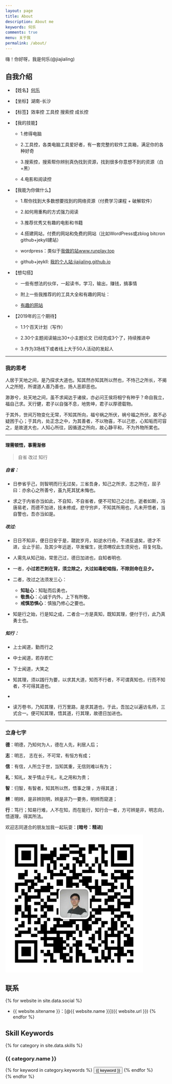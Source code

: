 ```yaml
---
layout: page
title: About
description: About me
keywords: 何乐
comments: true
menu: 关于我
permalink: /about/
---
```


嗨！你好呀，我是何乐(@jiajialing)

## 自我介绍
- 【姓名】[何乐](https://jiajialing.github.io/2019/04/08/learn-writing-opencamp/)

- 【坐标】湖南-长沙  

- 【标签】效率控 工具控 搜索控 成长控

- 【我的技能】

  - 1.修得电脑

  - 2.工具控，各类电脑工具爱好者，有一套完整的软件工具箱，满足你的各种好奇

  - 3.搜索控，搜索帮你辨别真伪找到资源，找到很多你意想不到的资源（白+黑）

  - 4.电影和阅读控

- 【我能为你做什么】

  - 1.帮你找到大多数想要找到的网络资源（付费学习课程 + 破解软件）

  - 2.如何用重构的方式强力阅读

  - 3.推荐优秀又有趣的电影和书籍

  - 4.搭建网站，付费的网站和免费的网站（比如WordPress或zblog  bitcron github+jekyll建站）
   - wordpress：类似于[我做的站www.runplay.top](www.runplay.top/)
   - github+jeykll: [我的个人站:jiajialing.github.io](https://jiajialing.github.io)


- 【想勾搭】
  - 一些有想法的伙伴，一起读书，学习，输出，赚钱，搞事情

  - 附上一些我推荐的的工具大全和有趣的网址：

  - [有趣的网站](https://mubu.com/doc/bwl-hO7B3)

- 【2019年的三个期待】   
  - 1.1个百天计划（写作）

  - 2.30个主题阅读输出30+小主题论文 已经完成3个了，持续推进中
 
  - 3.作为3场线下或者线上大于50人活动的发起人


---
### 我的思考

人居于天地之间，是乃探求大道也。知其然亦知其所以然也，不恃己之所长，不揭人之所短，所谓道人善乃善也，扬人恶即恶也。

渺渺兮，处天地之间，虽不求闻达于诸侯，亦必问王侯将相宁有种乎？命自我立，福自己求。天行健，君子以自强不息，地势坤，君子以厚德载物。

于其外，世间万物变化无常，不知其所向，福兮祸之所伏，祸兮福之所伏，故不必疑困于心；于其内，处正念之中，为其善者，不以物喜，不以己悲，心知垢而可容之，是故道大也，人知心所往，因循道之所向，故心静平和，不为外物所累也。

---

#### 理需顿悟，事需渐修
> 自省
> 改过
> 知行

##### 自省：

- 日参省乎己，则智明而行无过矣，三省吾身，知己之所求，志之所在，屈子曰：亦余心之所善兮，虽九死其犹未悔也。


- 求之于内省亦当如此，不自知，不自省者，便不可知己之过也，逝者如斯，冯唐易老，而德不加进，技未修成，悲守穷庐，不知其所用也，凡未开悟者，当自警也，吾亦当如是。


##### 改过:


- 日日不知非，便日日安于是，蹉跎岁月，如逆水行舟，不进反退矣，德才不进，业止于前，及其少年远逝，华发催生，抚须喟叹此生须臾也，将复何及。

- 人需先从知己始，常思己过，德日加进也，自知者明也.


- 一者，**小过若芒刺在背，须立除之，大过如毒蛇啮指，不除则命在旦夕。**

- 二者，改过之法须发三心：
  - **知耻心**：知耻而后勇也，
  - **敬畏心**：心诚于内外，上下有所敬，
  - **戒慎恐惧心**：慎独乃修心之要也。


- 知是行之始，行是知之成，二者合一方是真知，既知其理，便付于行，此乃真勇士也。


##### 知行：

- 上士闻道，勤而行之

- 中士闻道，若存若亡

- 下士闻道，大笑之

- 知其理，须以践行为要，以求其大道，知而不行者，不可谓真知也，行而不知者，不可得其道也。
- 

- 读万卷书，乃知其理，行万里路，是求其道也，于此，吾加之以遍访名师，三式合一。便可知其理，悟其道，行其理，故德日加进也。

---

### 立身七字

**德**：明德，乃知何为人，德在人先，利居人后；

**志**：明志， 志在长，不可常，有恒方有成；

**信**：有信，人所立于世，当知其重，无信则难以有为；

**礼**：知礼，发乎情止乎礼，礼之用和为贵；

**智**：归智，有智者，知其所以然，悟事之理 ，方得其道；

**辨**：明辨，是非辨则明，辨是非乃一要务，明辨而窥道；

**行**：笃行；知易行难，人不在知，而在能行，知行合一者，方可辨是非，明志向，悟道理，得其所法。

欢迎志同道合的朋友加我一起玩耍：**[暗号：精进]**

![My_WeChat](/images/about-me/wechat.jpg)

## 联系

{% for website in site.data.social %}
* {{ website.sitename }}：[@{{ website.name }}]({{ website.url }})
{% endfor %}

## Skill Keywords

{% for category in site.data.skills %}
### {{ category.name }}
<div class="btn-inline">
{% for keyword in category.keywords %}
<button class="btn btn-outline" type="button">{{ keyword }}</button>
{% endfor %}
</div>
{% endfor %}
